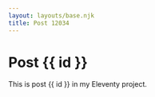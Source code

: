 ```yaml
---
layout: layouts/base.njk
title: Post 12034
---
```


# Post {{ id }}

This is post {{ id }} in my Eleventy project.
